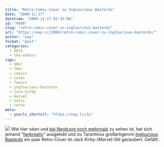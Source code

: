 ```yaml
---
title: "Retro-Comic-Cover zu Inglourious Basterds"
date: "2009-11-17"
datetime: "2009-11-17 01:35:04"
id: "9998"
slug: "retro-comic-cover-zu-inglourious-basterds"
url: "https://eay.cc/2009/retro-comic-cover-zu-inglourious-basterds/"
author: "eay"
format: "post"
categories:
  - 0815
  - the-others
tags:
  - 60er
  - 70er
  - comics
  - cover
  - fanart
  - inglourious-basterds
  - jack-kirby
  - marvel
  - nazis
  - retro
meta:
  - yourls_shorturl: "https://eay.li/1y"
---
```


![](https://eay.cc/uploads/2009/basterdscomic.jpg) Wie hier oben und [bei Nerdcore noch mehrmals](http://www.nerdcore.de/wp/2009/11/16/jack-kirby-style-inglourious-basterds-comicbook-cover/) zu sehen ist, hat sich jemand "[fankreativ](//eay.cc/tag/fanart/)" ausgetobt und zu Tarantinos großartigen/m [Inglourious Basterds](//eay.cc/2009/inglourious-basterds-review/) ein paar Retro-Cover im Jack Kirby-/Marvel-Stil gezaubert. Gefällt.
